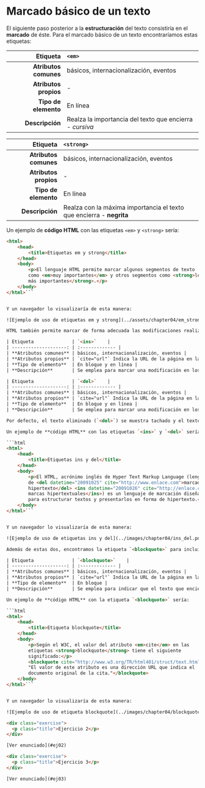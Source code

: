 # Marcado básico de un texto

El siguiente paso posterior a la **estructuración** del texto consistiría en el **marcado** de éste. Para el marcado básico de un texto encontraríamos estas etiquetas:

| Etiqueta              | `<em>`    |
| --------------------: | :------------- |
| **Atributos comunes** | básicos, internacionalización, eventos |
| **Atributos propios** | - |
| **Tipo de elemento**  | En línea |
| **Descripción**       | Realza la importancia del texto que encierra - *cursiva* |

| Etiqueta              | `<strong>`    |
| --------------------: | :------------- |
| **Atributos comunes** | básicos, internacionalización, eventos |
| **Atributos propios** | - |
| **Tipo de elemento**  | En línea |
| **Descripción**       | Realza con la máxima importancia el texto que encierra - **negrita** |

Un ejemplo de **código HTML** con las etiquetas `<em>` y `<strong>` sería:

```html
<html>
    <head>
        <title>Etiquetas em y strong</title>
    </head>
    <body>
        <p>El lenguaje HTML permite marcar algunos segmentos de texto
        como <em>muy importantes</em> y otros segmentos como <strong>los
        más importantes</strong>.</p>
    </body>
</html>```


Y un navegador lo visualizaría de esta manera:

![Ejemplo de uso de etiquetas em y strong](../assets/chapter04/em_strong.png)

HTML también permite marcar de forma adecuada las modificaciones realizadas en el contenido de una página: el texto que **ha sido eliminado** y el texto que **ha sido añadido**:

| Etiqueta              | `<ins>`    |
| --------------------: | :------------- |
| **Atributos comunes** | básicos, internacionalización, eventos |
| **Atributos propios** | `cite="url"` Indica la URL de la página en la que se puede obtener más información sobre el motivo por el que se realizó la modificación.<br />`datetime="fecha"` Especifica la fecha y hora en la que se realizó el cambio |
| **Tipo de elemento**  | En bloque y en línea |
| **Descripción**       | Se emplea para marcar una modificación en los contenidos originales consistente en la inserción de un nuevo contenido |

| Etiqueta              | `<del>`    |
| --------------------: | :------------- |
| **Atributos comunes** | básicos, internacionalización, eventos |
| **Atributos propios** | `cite="url"` Indica la URL de la página en la que se puede obtener más información sobre el motivo por el que se realizó la modificación.<br />`datetime="fecha"` Especifica la fecha y hora en la que se realizó el cambio |
| **Tipo de elemento**  | En bloque y en línea |
| **Descripción**       | Se emplea para marcar una modificación en los contenidos originales consistente en el borrado de cierto contenido |

Por defecto, el texto eliminado (`<del>`) se muestra tachado y el texto insertado (`<ins>`) se muestra subrayado.

Un ejemplo de **código HTML** con las etiquetas `<ins>` y `<del>` sería:

```html
<html>
    <head>
        <title>Etiquetas ins y del</title>
    </head>
    <body>
        <p>El HTML, acrónimo inglés de Hyper Text Markup Language (lenguaje
        de <del datetime="20091025" cite="http://www.enlace.com">marcado de
        hipertexto</del> <ins datetime="20091026" cite="http://enlace.com">
        marcas hipertextuales</ins>) es un lenguaje de marcación diseñado
        para estructurar textos y presentarlos en forma de hipertexto.</p>
    </body>
</html>```


Y un navegador lo visualizaría de esta manera:

![Ejemplo de uso de etiquetas ins y del](../images/chapter04/ins_del.png)

Además de estas dos, encontramos la etiqueta `<blockquote>` para incluir citas textuales en las páginas web.

| Etiqueta              | `<blockquote>`    |
| --------------------: | :------------- |
| **Atributos comunes** | básicos, internacionalización, eventos |
| **Atributos propios** | `cite="url"` Indica la URL de la página en la que se puede obtener más información sobre el motivo por el que se realizó la modificación |
| **Tipo de elemento**  | En bloque |
| **Descripción**       | Se emplea para indicar que el texto que encierra es una cita textual de otro texto externo |

Un ejemplo de **código HTML** con la etiqueta `<blockquote>` sería:

```html
<html>
    <head>
        <title>Etiqueta blockquote</title>
    </head>
    <body>
        <p>Según el W3C, el valor del atributo <em>cite</em> en las
        etiquetas <strong>blockquote</strong> tiene el siguiente
        significado:</p>
        <blockquote cite="http://www.w3.org/TR/html401/struct/text.html">
        "El valor de este atributo es una dirección URL que indica el
        documento original de la cita."</blockquote>
    </body>
</html>```


Y un navegador lo visualizaría de esta manera:

![Ejemplo de uso de etiqueta blockquote](../images/chapter04/blockquote.png)

<div class="exercise">
  <p class="title">Ejercicio 2</p>
</div>

[Ver enunciado](#ej02)

<div class="exercise">
  <p class="title">Ejercicio 3</p>
</div>

[Ver enunciado](#ej03)

